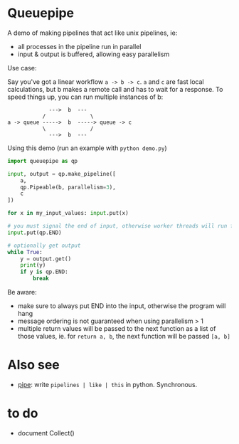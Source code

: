 # Queuepipe

A demo of making pipelines that act like unix pipelines, ie:

- all processes in the pipeline run in parallel
- input & output is buffered, allowing easy parallelism

Use case:

Say you've got a linear workflow `a -> b -> c`. `a` and `c` are fast local
calculations, but b makes a remote call and has to wait for a response. To speed
things up, you can run multiple instances of b:

```
             --->  b  ---
           /              \
a -> queue ----->  b  -----> queue -> c
           \              /
             --->  b  ---
```

Using this demo (run an example with `python demo.py`)

```py
import queuepipe as qp

input, output = qp.make_pipeline([
    a,
    qp.Pipeable(b, parallelism=3),
    c
])

for x in my_input_values: input.put(x)

# you must signal the end of input, otherwise worker threads will run forever
input.put(qp.END)

# optionally get output
while True:
    y = output.get()
    print(y)
    if y is qp.END:
        break
```


Be aware:

- make sure to always put END into the input, otherwise the program will hang
- message ordering is not guaranteed when using parallelism > 1
- multiple return values will be passed to the next function as a list of those
  values, ie. for `return a, b`, the next function will be passed `[a, b]`


# Also see
- [pipe](https://pypi.org/project/pipe/): write `pipelines | like | this` in
  python. Synchronous.

# to do 
- document Collect()